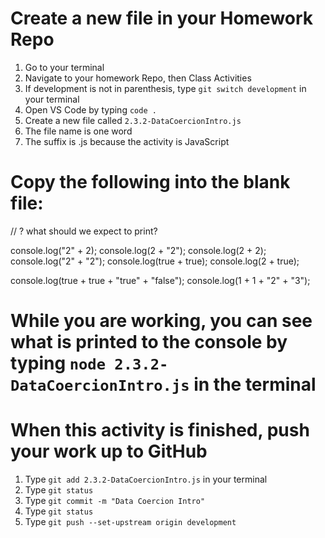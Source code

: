# Create a new file in your Homework Repo
1. Go to your terminal
2. Navigate to your homework Repo, then Class Activities
3. If development is not in parenthesis, type `git switch development` in your terminal
4. Open VS Code by typing `code .`
5. Create a new file called `2.3.2-DataCoercionIntro.js`
  1. The file name is one word
  2. The suffix is .js because the activity is JavaScript

# Copy the following into the blank file:

// ? what should we expect to print?

console.log("2" + 2);
console.log(2 + "2");
console.log(2 + 2);
console.log("2" + "2");
console.log(true + true);
console.log(2 + true);

console.log(true + true + "true" + "false");
console.log(1 + 1 + "2" + "3");

# While you are working, you can see what is printed to the console by typing `node 2.3.2-DataCoercionIntro.js` in the terminal

# When this activity is finished, push your work up to GitHub
1. Type `git add 2.3.2-DataCoercionIntro.js` in your terminal
2. Type `git status`
3. Type `git commit -m "Data Coercion Intro"`
4. Type `git status`
5. Type `git push --set-upstream origin development`
